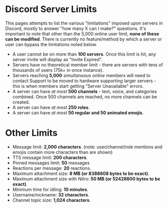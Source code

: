 <!-- TITLE: Server Limits -->
<!-- SUBTITLE: Various limitations of servers in Discord -->

# Discord Server Limits
This pages attempts to list the various "limitations" imposed upon servers in Discord, mostly to answer "how many X can I make?" questions. It's important to note that other than the 5,000 online user limit, **none of these can be modified**. There is currently no feature/method by which a server or user can bypass the limitations noted below.

- A user cannot be on more than **100 servers**. Once this limit is hit, any server invite will display as "Invite Expired".
- Servers have no theoretical member limit - there are servers with tens of thousands of users (75k+ in once instance). 
- Servers reaching **5,000** *simultaneous online* members will need to contact Support to be moved to hardware supporting larger servers - this is when members start getting "Server Unavailable" errors.
- A server can have *at most* **500 channels** - text, voice, and categories combined. Once 500 channels are reached, no more channels can be created.
- A server can have *at most* **250 roles**. 
- A server can have *at most* **50 regular and 50 animated emojis**. 

# Other Limits
- Message limit: **2,000 characters**. (note: user/channel/role mentions and emojis contain more characters than are shown)
- TTS message limit: **200 characters**.
- Pinned messages limit: **50** messages
- Reactions per message: **20** reactions.
- Maximum attachment size: **8 MB (or 8388608 bytes to be exact)**.
- Maximum attachment size with Nitro: **50 MB (or 52428800 bytes to be exact)**.
- Minimum time for idling: **10 minutes**.
- Username/nickname: **32 characters**.
- Channel topic size: **1,024 characters**.


